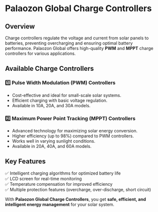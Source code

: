 # Palaozon Global Charge Controllers

## Overview  
Charge controllers regulate the voltage and current from solar panels to batteries, preventing overcharging and ensuring optimal battery performance. Palaozon Global offers high-quality **PWM** and **MPPT** charge controllers for various applications.

## Available Charge Controllers  

### 1️⃣ **Pulse Width Modulation (PWM) Controllers**  
- Cost-effective and ideal for small-scale solar systems.  
- Efficient charging with basic voltage regulation.  
- Available in 10A, 20A, and 30A models.

### 2️⃣ **Maximum Power Point Tracking (MPPT) Controllers**  
- Advanced technology for maximizing solar energy conversion.  
- Higher efficiency (up to 98%) compared to PWM controllers.  
- Works well in varying sunlight conditions.  
- Available in 20A, 40A, and 60A models.

## Key Features  
✅ Intelligent charging algorithms for optimized battery life  
✅ LCD screen for real-time monitoring  
✅ Temperature compensation for improved efficiency  
✅ Multiple protection features (overcharge, over-discharge, short circuit)  

With **Palaozon Global Charge Controllers**, you get **safe, efficient, and intelligent energy management** for your solar system.  
